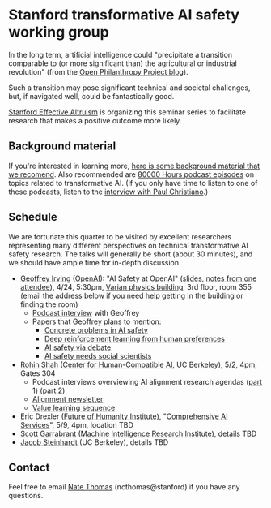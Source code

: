 # Stanford transformative AI safety working group

In the long term, artificial intelligence could "precipitate a transition comparable to (or more significant than) the agricultural or industrial revolution" (from the [Open Philanthropy Project blog](https://www.openphilanthropy.org/blog/some-background-our-views-regarding-advanced-artificial-intelligence#Sec1)).  

Such a transition may pose significant technical and societal challenges, but, if navigated well, could be fantastically good.

[Stanford Effective Altruism](http://web.stanford.edu/group/ea/) is organizing this seminar series to facilitate research that makes a positive outcome more likely.

## Background material

If you're interested in learning more, [here is some background material that we recomend](http://shlegeris.com/ai-safety-reading-list).  Also recommended are [80000 Hours podcast episodes](https://80000hours.org/podcast/episodes/) on topics related to transformative AI.  (If you only have time to listen to one of these podcasts, listen to the [interview with Paul Christiano](https://80000hours.org/podcast/episodes/paul-christiano-ai-alignment-solutions/).)

## Schedule

We are fortunate this quarter to be visited by excellent researchers representing many different perspectives on technical transformative AI safety research.  The talks will generally be short (about 30 minutes), and we should have ample time for in-depth discussion.

- [Geoffrey Irving](https://naml.us/) ([OpenAI](https://openai.com/)): "AI Safety at OpenAI" ([slides](irving.pdf), [notes from one attendee](https://docs.google.com/document/d/1SuGK3ibyVVKCkbly7DSTYoaCNHxqjLFHIxFOywT48M0/edit?usp=sharing)), 4/24, 5:30pm, [Varian physics building](https://www.google.com/maps/place/Physics+Department/@37.4285413,-122.1731025,19z/data=!3m1!4b1!4m5!3m4!1s0x808fbb2af1d7cd13:0x4dd96aad40ba907b!8m2!3d37.4285412!4d-122.1725553), 3rd floor, room 355 (email the address below if you need help getting in the building or finding the room)
  - [Podcast interview](https://futureoflife.org/2019/03/06/ai-alignment-through-debate-with-geoffrey-irving/) with Geoffrey
  - Papers that Geoffrey plans to mention:
    - [Concrete problems in AI safety](https://arxiv.org/abs/1606.06565)
    - [Deep reinforcement learning from human preferences](https://arxiv.org/abs/1706.03741)
    - [AI safety via debate](https://arxiv.org/abs/1805.00899)
    - [AI safety needs social scientists](https://distill.pub/2019/safety-needs-social-scientists/)
- [Rohin Shah](https://rohinshah.com/) ([Center for Human-Compatible AI](https://humancompatible.ai/), UC Berkeley), 5/2, 4pm, Gates 304
  - Podcast interviews overviewing AI alignment research agendas ([part 1](https://futureoflife.org/2019/04/11/an-overview-of-technical-ai-alignment-with-rohin-shah-part-1/)) ([part 2](https://futureoflife.org/2019/04/25/an-overview-of-technical-ai-alignment-with-rohin-shah-part-2/))
  - [Alignment newsletter](http://rohinshah.com/alignment-newsletter/)
  - [Value learning sequence](https://www.alignmentforum.org/s/4dHMdK5TLN6xcqtyc)
- Eric Drexler ([Future of Humanity Institute](https://www.fhi.ox.ac.uk/)), "[Comprehensive AI Services](https://www.fhi.ox.ac.uk/wp-content/uploads/Reframing_Superintelligence_FHI-TR-2019-1.1-1.pdf)", 5/9, 4pm, location TBD
- [Scott Garrabrant](http://scott.garrabrant.com/) ([Machine Intelligence Research Institute](https://intelligence.org/)), details TBD
- [Jacob Steinhardt](https://www.stat.berkeley.edu/~jsteinhardt/) (UC Berkeley), details TBD

## Contact

Feel free to email [Nate Thomas](https://www.linkedin.com/in/nathaniel-thomas-18603079/) (ncthomas@stanford) if you have any questions.
